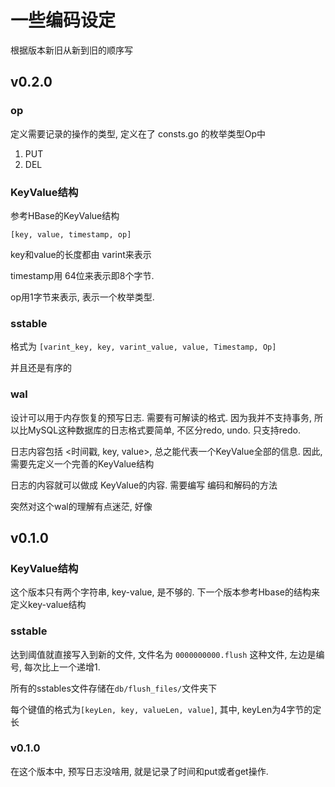 # 一些编码设定

根据版本新旧从新到旧的顺序写

## v0.2.0

### op

定义需要记录的操作的类型, 定义在了 consts.go 的枚举类型Op中

1. PUT
2. DEL


### KeyValue结构

参考HBase的KeyValue结构

`[key, value, timestamp, op]`

key和value的长度都由 varint来表示

timestamp用 64位来表示即8个字节. 

op用1字节来表示, 表示一个枚举类型. 

### sstable

格式为
`[varint_key, key, varint_value, value, Timestamp, Op]`

并且还是有序的 


### wal

设计可以用于内存恢复的预写日志. 需要有可解读的格式. 因为我并不支持事务, 所以比MySQL这种数据库的日志格式要简单, 不区分redo, undo. 只支持redo.

日志内容包括 <时间戳, key, value>, 总之能代表一个KeyValue全部的信息. 因此, 需要先定义一个完善的KeyValue结构

日志的内容就可以做成 KeyValue的内容. 需要编写 编码和解码的方法

突然对这个wal的理解有点迷茫, 好像


## v0.1.0

### KeyValue结构
这个版本只有两个字符串, key-value, 是不够的. 下一个版本参考Hbase的结构来定义key-value结构

### sstable

达到阈值就直接写入到新的文件, 文件名为 `0000000000.flush` 这种文件, 左边是编号, 每次比上一个递增1.

所有的sstables文件存储在`db/flush_files/`文件夹下 

每个键值的格式为`[keyLen, key, valueLen, value]`, 其中, keyLen为4字节的定长



### v0.1.0

在这个版本中, 预写日志没啥用, 就是记录了时间和put或者get操作. 
